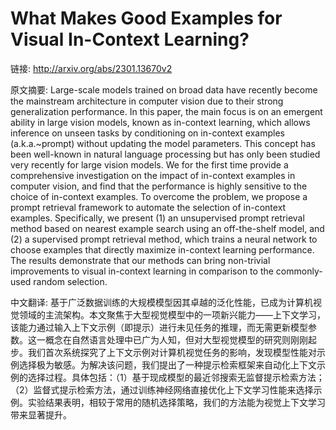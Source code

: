 # What Makes Good Examples for Visual In-Context Learning?

链接: http://arxiv.org/abs/2301.13670v2

原文摘要:
Large-scale models trained on broad data have recently become the mainstream
architecture in computer vision due to their strong generalization performance.
In this paper, the main focus is on an emergent ability in large vision models,
known as in-context learning, which allows inference on unseen tasks by
conditioning on in-context examples (a.k.a.~prompt) without updating the model
parameters. This concept has been well-known in natural language processing but
has only been studied very recently for large vision models. We for the first
time provide a comprehensive investigation on the impact of in-context examples
in computer vision, and find that the performance is highly sensitive to the
choice of in-context examples. To overcome the problem, we propose a prompt
retrieval framework to automate the selection of in-context examples.
Specifically, we present (1) an unsupervised prompt retrieval method based on
nearest example search using an off-the-shelf model, and (2) a supervised
prompt retrieval method, which trains a neural network to choose examples that
directly maximize in-context learning performance. The results demonstrate that
our methods can bring non-trivial improvements to visual in-context learning in
comparison to the commonly-used random selection.

中文翻译:
基于广泛数据训练的大规模模型因其卓越的泛化性能，已成为计算机视觉领域的主流架构。本文聚焦于大型视觉模型中的一项新兴能力——上下文学习，该能力通过输入上下文示例（即提示）进行未见任务的推理，而无需更新模型参数。这一概念在自然语言处理中已广为人知，但对大型视觉模型的研究则刚刚起步。我们首次系统探究了上下文示例对计算机视觉任务的影响，发现模型性能对示例选择极为敏感。为解决该问题，我们提出了一种提示检索框架来自动化上下文示例的选择过程。具体包括：（1）基于现成模型的最近邻搜索无监督提示检索方法；（2）监督式提示检索方法，通过训练神经网络直接优化上下文学习性能来选择示例。实验结果表明，相较于常用的随机选择策略，我们的方法能为视觉上下文学习带来显著提升。
